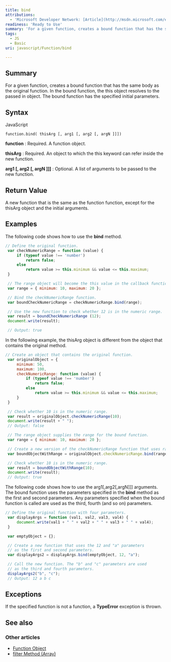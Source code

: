 ```yaml
---
title: bind
attributions:
  - 'Microsoft Developer Network: [Article](http://msdn.microsoft.com/en-us/library/ie/ff841995(v=vs.94).aspx)'
readiness: 'Ready to Use'
summary: 'For a given function, creates a bound function that has the same body as the original function. In the bound function, the this object resolves to the passed in object. The bound function has the specified initial parameters.'
tags:
  - JS
  - Basic
uri: javascript/Function/bind

---
```

## Summary

For a given function, creates a bound function that has the same body as the original function. In the bound function, the this object resolves to the passed in object. The bound function has the specified initial parameters.

## Syntax

<span class="language">JavaScript</span>

    function.bind( thisArg [, arg1 [, arg2 [, argN ]]])

**function**
:   Required. A function object.

**thisArg**
:   Required. An object to which the this keyword can refer inside the new function.

**arg1 [, arg2 [, argN ]]]**
:   Optional. A list of arguments to be passed to the new function.

## Return Value

A new function that is the same as the function function, except for the thisArg object and the initial arguments.

## Examples

The following code shows how to use the **bind** method.

``` js
// Define the original function.
 var checkNumericRange = function (value) {
     if (typeof value !== 'number')
         return false;
     else
         return value >= this.minimum && value <= this.maximum;
 }

 // The range object will become the this value in the callback function.
 var range = { minimum: 10, maximum: 20 };

 // Bind the checkNumericRange function.
 var boundCheckNumericRange = checkNumericRange.bind(range);

 // Use the new function to check whether 12 is in the numeric range.
 var result = boundCheckNumericRange (12);
 document.write(result);

 // Output: true
```

In the following example, the thisArg object is different from the object that contains the original method.

``` js
// Create an object that contains the original function.
 var originalObject = {
     minimum: 50,
     maximum: 100,
     checkNumericRange: function (value) {
         if (typeof value !== 'number')
             return false;
         else
             return value >= this.minimum && value <= this.maximum;
     }
 }

 // Check whether 10 is in the numeric range.
 var result = originalObject.checkNumericRange(10);
 document.write(result + " ");
 // Output: false

 // The range object supplies the range for the bound function.
 var range = { minimum: 10, maximum: 20 };

 // Create a new version of the checkNumericRange function that uses range.
 var boundObjectWithRange = originalObject.checkNumericRange.bind(range);

 // Check whether 10 is in the numeric range.
 var result = boundObjectWithRange(10);
 document.write(result);
 // Output: true
```

The following code shows how to use the arg1[,arg2[,argN]]] arguments. The bound function uses the parameters specified in the **bind** method as the first and second parameters. Any parameters specified when the bound function is called are used as the third, fourth (and so on) parameters.

``` js
// Define the original function with four parameters.
 var displayArgs = function (val1, val2, val3, val4) {
     document.write(val1 + " " + val2 + " " + val3 + " " + val4);
 }

 var emptyObject = {};

 // Create a new function that uses the 12 and "a" parameters
 // as the first and second parameters.
 var displayArgs2 = displayArgs.bind(emptyObject, 12, "a");

 // Call the new function. The "b" and "c" parameters are used
 // as the third and fourth parameters.
 displayArgs2("b", "c");
 // Output: 12 a b c
```

## Exceptions

If the specified function is not a function, a **TypeError** exception is thrown.

## See also

### Other articles

-   [Function Object](/javascript/Function)
-   [filter Method (Array)](/javascript/Array/filter)

